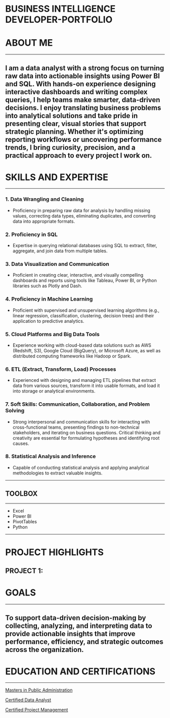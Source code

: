 # BUSINESS INTELLIGENCE DEVELOPER-PORTFOLIO
# ABOUT ME
---
I am a data analyst with a strong focus on turning raw data into actionable insights using Power BI and SQL. With hands-on experience designing interactive dashboards and writing complex queries, I help teams make smarter, data-driven decisions. I enjoy translating business problems into analytical solutions and take pride in presenting clear, visual stories that support strategic planning. Whether it's optimizing reporting workflows or uncovering performance trends, I bring curiosity, precision, and a practical approach to every project I work on.
---
# SKILLS AND EXPERTISE 
---
### 1. Data Wrangling and Cleaning
- Proficiency in preparing raw data for analysis by handling missing values, correcting data types, eliminating duplicates, and converting data into appropriate formats.

### 2. Proficiency in SQL
- Expertise in querying relational databases using SQL to extract, filter, aggregate, and join data from multiple tables.

### 3. Data Visualization and Communication
- Proficient in creating clear, interactive, and visually compelling dashboards and reports using tools like Tableau, Power BI, or Python libraries such as Plotly and Dash.

### 4. Proficiency in Machine Learning
- Proficient with supervised and unsupervised learning algorithms (e.g., linear regression, classification, clustering, decision trees) and their application to predictive analytics.

### 5. Cloud Platforms and Big Data Tools
- Experience working with cloud-based data solutions such as AWS (Redshift, S3), Google Cloud (BigQuery), or Microsoft Azure, as well as distributed computing frameworks like Hadoop or Spark.

### 6. ETL (Extract, Transform, Load) Processes
- Experienced with designing and managing ETL pipelines that extract data from various sources, transform it into usable formats, and load it into storage or analytical environments.

### 7. Soft Skills: Communication, Collaboration, and Problem Solving
- Strong interpersonal and communication skills for interacting with cross-functional teams, presenting findings to non-technical stakeholders, and iterating on business questions. Critical thinking and creativity are essential for formulating hypotheses and identifying root causes.

### 8. Statistical Analysis and Inference
- Capable of conducting statistical analysis and applying analytical methodologies to extract valuable insights.

---
## TOOLBOX
---
- Excel
- Power BI
- PivotTables
- Python
---
# PROJECT HIGHLIGHTS
PROJECT 1: 
---
# GOALS
---
To support data-driven decision-making by collecting, analyzing, and interpreting data to provide actionable insights that improve performance, efficiency, and strategic outcomes across the organization.
---
# EDUCATION AND CERTIFICATIONS
---
[Masters in Public Administration](https://drive.google.com/file/d/1044xEUbCmQmDhWJgWMHzexSM8UXLbNz8/view?usp=sharing) 

[Certified Data Analyst](https://drive.google.com/file/d/1mMYHOAQARALxa2iJ9hAIzIQAY12ejfdf/view?usp=sharing) 

[Certified Project Management](https://drive.google.com/file/d/1r-_ehS05LfOW2LyLxX8c8xSSEUHglY-P/view?usp=sharing)
